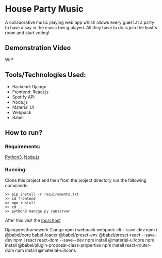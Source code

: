 # House Party Music
A collaborative music playing web app which allows every guest at a party to have a say in the music being played. All they have to do is join the host's room and start voting!

## Demonstration Video
WIP

## Tools/Technologies Used:
- Backend: Django
- Frontend: React.js
- Spotify API
- Node.js
- Material UI
- Webpack
- Babel

## How to run?
### Requirements:
[Python3](https://www.python.org/), [Node.js](https://www.npmjs.com/get-npm)

### Running:
Clone this project and then from the project directory run the following commands:
```
>> pip install -r requirements.txt
>> cd frontend
>> npm install
>> cd ..
>> python3 manage.py runserver
```
After this visit the [local host](http://127.0.0.1:8000/)


Djangorestframework
Django
npm i webpack webpack-cli --save-dev
npm i @babel/core babel-loader @babel/preset-env @babel/preset-react --save-dev
npm i react react-dom --save--dev
npm install @material-ui/core
npm install @babel/plugin-proposal-class-properties
npm install react-router-dom
npm install @material-ui/icons
